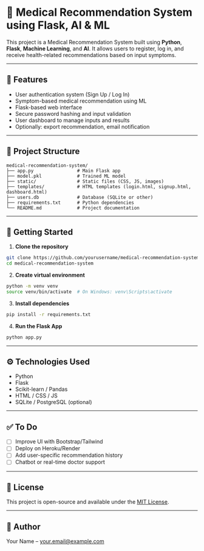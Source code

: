 
# 🏥 Medical Recommendation System using Flask, AI & ML

This project is a Medical Recommendation System built using **Python**, **Flask**, **Machine Learning**, and **AI**. It allows users to register, log in, and receive health-related recommendations based on input symptoms.

---

## 🔧 Features

- User authentication system (Sign Up / Log In)
- Symptom-based medical recommendation using ML
- Flask-based web interface
- Secure password hashing and input validation
- User dashboard to manage inputs and results
- Optionally: export recommendation, email notification

---

## 📁 Project Structure

```
medical-recommendation-system/
├── app.py                # Main Flask app
├── model.pkl             # Trained ML model
├── static/               # Static files (CSS, JS, images)
├── templates/            # HTML templates (login.html, signup.html, dashboard.html)
├── users.db              # Database (SQLite or other)
├── requirements.txt      # Python dependencies
└── README.md             # Project documentation
```

---

## 🚀 Getting Started

1. **Clone the repository**  
```bash
git clone https://github.com/yourusername/medical-recommendation-system.git
cd medical-recommendation-system
```

2. **Create virtual environment**  
```bash
python -m venv venv
source venv/bin/activate  # On Windows: venv\Scripts\activate
```

3. **Install dependencies**  
```bash
pip install -r requirements.txt
```

4. **Run the Flask App**  
```bash
python app.py
```

---

## ⚙️ Technologies Used

- Python
- Flask
- Scikit-learn / Pandas
- HTML / CSS / JS
- SQLite / PostgreSQL (optional)

---

## ✅ To Do

- [ ] Improve UI with Bootstrap/Tailwind
- [ ] Deploy on Heroku/Render
- [ ] Add user-specific recommendation history
- [ ] Chatbot or real-time doctor support

---

## 📜 License

This project is open-source and available under the [MIT License](LICENSE).

---

## 👤 Author

Your Name – [your.email@example.com](mailto:your.email@example.com)
